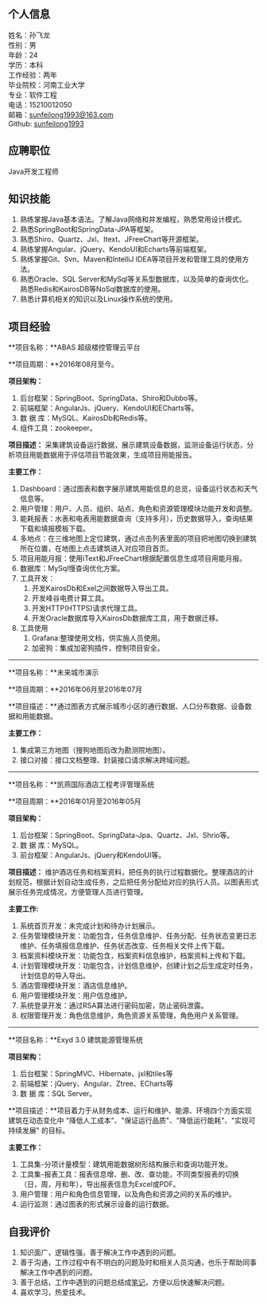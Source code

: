 ## 个人信息

姓名：孙飞龙  
性别：男  
年龄：24   
学历：本科  
工作经验：两年    
毕业院校：河南工业大学        
专业：软件工程         
电话：15210012050  
邮箱：sunfeilong1993@163.com  
Github: [sunfeilong1993](https://github.com/sunfeilong1993)

## 应聘职位
Java开发工程师

## 知识技能
1. 熟练掌握Java基本语法。了解Java网络和并发编程，熟悉常用设计模式。
2. 熟悉SpringBoot和SpringData-JPA等框架。
3. 熟悉Shiro、Quartz、Jxl、Itext、JFreeChart等开源框架。
4. 熟练掌握Angular、jQuery、KendoUI和Echarts等前端框架。
5. 熟练掌握Git、Svn、Maven和IntelliJ IDEA等项目开发和管理工具的使用方法。
6. 熟悉Oracle、SQL Server和MySql等关系型数据库，以及简单的查询优化。熟悉Redis和KairosDB等NoSql数据库的使用。
7. 熟悉计算机相关的知识以及Linux操作系统的使用。

## 项目经验

**项目名称：**ABAS 超级楼控管理云平台

**项目周期：**2016年08月至今。

**项目架构：**  

1. 后台框架：SpringBoot、SpringData、Shiro和Dubbo等。
2. 前端框架：AngularJs、jQuery、KendoUI和ECharts等。
3. 数 据 库：MySQL、KairosDb和Redis等。
4. 组件工具：zookeeper。

**项目描述：** 采集建筑设备运行数据，展示建筑设备数据，监测设备运行状态，分析项目用能数据用于评估项目节能效果，生成项目用能报告。

**主要工作：**

1. Dashboard：通过图表和数字展示建筑用能信息的总览，设备运行状态和天气信息等。
3. 用户管理：用户、人员、组织、站点、角色和资源管理模块功能开发和调整。
3. 能耗报表：水表和电表用能数据查询（支持多月），历史数据导入，查询结果下载和填报模板下载。
4. 多地点：在三维地图上定位建筑，通过点击列表里面的项目把地图切换到建筑所在位置，在地图上点击建筑进入对应项目首页。
5. 项目用能月报：使用iText和JFreeChart根据配置信息生成项目用能月报。
8. 数据库：MySql慢查询优化方案。
10. 工具开发：
	1. 开发KairosDb和Exel之间数据导入导出工具。
	2. 开发峰谷电费计算工具。
	3. 开发HTTP(HTTPS)请求代理工具。
	4. 开发Oracle数据库导入KairosDb数据库工具，用于数据迁移。
11. 工具使用
	1. Grafana:整理使用文档，供实施人员使用。
	2. 加密狗：集成加密狗插件，控制项目安全。
	
---------------------------------------------

**项目名称：**未来城市演示

**项目周期：**2016年06月至2016年07月

**项目描述：**通过图表方式展示城市小区的通行数据、人口分布数据、设备数据和用能数据。

**主要工作：**

1. 集成第三方地图（搜狗地图后改为勘测院地图）。
2. 接口对接：接口文档整理、封装接口请求解决跨域问题。
 
---------------------------------------------
**项目名称：**凯燕国际酒店工程考评管理系统

**项目周期：**2016年01月至2016年05月

**项目架构：**

1. 后台框架：SpringBoot、SpringData-Jpa、Quartz、Jxl、Shrio等。
2. 数 据 库：MySQL。
3. 前台框架：AngularJs、jQuery和KendoUI等。

**项目描述：** 维护酒店任务和档案资料，把任务的执行过程数据化。整理酒店的计划规范，根据计划自动生成任务，之后把任务分配给对应的执行人员。以图表形式展示任务完成情况，方便管理人员进行管理。

**主要工作:**

1. 系统首页开发：未完成计划和待办计划展示。
2. 任务管理模块开发：功能包含，任务信息维护、任务分配、任务状态变更日志维护、任务填报信息维护、任务状态改变、任务相关文件上传下载。
3. 档案资料模块开发：功能包含，档案资料信息维护，档案资料上传和下载。
4. 计划管理模块开发：功能包含，计划信息维护，创建计划之后生成定时任务，计划信息的导入导出。
5. 酒店管理模块开发：酒店信息维护。
6. 用户管理模块开发：用户信息维护。
7. 系统登录开发：通过RSA算法进行密码加密，防止密码泄露。
8. 权限管理开发：角色信息维护，角色资源关系管理，角色用户关系管理。
	
-----------------------------------------------

**项目名称：**Exyd 3.0 建筑能源管理系统

**项目架构：**

1. 后台框架：SpringMVC、Hibernate、jxl和tiles等
2. 前端框架：jQuery、Angular、Ztree、ECharts等
3. 数 据 库：SQL Server。

**项目描述：**项目着力于从财务成本、运行和维护、能源、环境四个方面实现建筑在动态变化中 "降低人工成本"、"保证运行品质"、"降低运行能耗"、"实现可持续发展" 的目标。
  
**主要工作：**

1. 工具集-分项计量模型：建筑用能数据树形结构展示和查询功能开发。
2. 工具集-报表工具：报表信息增、删、改、查功能，不同类型报表的切换（日，周，月和年），导出报表信息为Excel或PDF。
4. 用户管理：用户和角色信息管理，以及角色和资源之间的关系的维护。
5. 运行监测：通过图表的形式展示设备的运行数据。


## 自我评价
1. 知识面广，逻辑性强，善于解决工作中遇到的问题。
2. 善于沟通，工作过程中有不明白的问题及时和相关人员沟通，也乐于帮助同事解决工作中遇到的问题。
4. 善于总结，工作中遇到的问题总结成[笔记](https://github.com/longlongxiao/Notes)，方便以后快速解决问题。
5. 喜欢学习，热爱技术。
